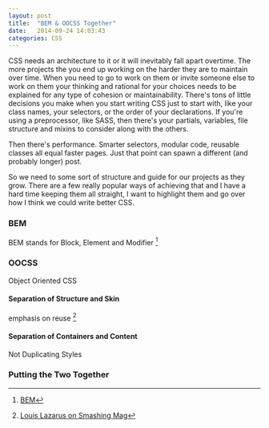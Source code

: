 ```yaml
---
layout: post
title:  "BEM & OOCSS Together"
date:   2014-09-24 14:03:43
categories: CSS
---
```

CSS needs an architecture to it or it will inevitably fall apart overtime. The more projects the you end up working on the harder they are to maintain over time. When you need to go to work on them or invite someone else to work on them your thinking and rational for your choices needs to be explained for any type of cohesion or maintainability. There's tons of little decisions you make when you start writing CSS just to start with, like your class names, your selectors, or the order of your declarations. If you're using a preprocessor, like SASS, then there's your partials, variables, file structure and mixins to consider along with the others.

Then there's performance. Smarter selectors, modular code, reusable classes all equal faster pages. Just that point can spawn a different (and probably longer) post.

So we need to some sort of structure and guide for our projects as they grow. There are a few really popular ways of achieving that and I have a hard time keeping them all straight, I want to highlight them and go over how I think we could write better CSS.

### BEM
BEM stands for Block, Element and Modifier [^1]

### OOCSS
Object Oriented CSS

#### Separation of Structure and Skin
emphasis on reuse [^2]


#### Separation of Containers and Content
Not Duplicating Styles

### Putting the Two Together


[^1]: [BEM](http://bem.info/method/)
[^2]: [Louis Lazarus on Smashing Mag](http://www.smashingmagazine.com/2011/12/12/an-introduction-to-object-oriented-css-oocss/)
